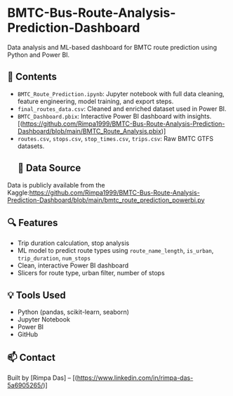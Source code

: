 # BMTC-Bus-Route-Analysis-Prediction-Dashboard
Data analysis and ML-based dashboard for BMTC route prediction using Python and Power BI.

## 📁 Contents

- `BMTC_Route_Prediction.ipynb`: Jupyter notebook with full data cleaning, feature engineering, model training, and export steps.
- `final_routes_data.csv`: Cleaned and enriched dataset used in Power BI.
- `BMTC_Dashboard.pbix`: Interactive Power BI dashboard with insights. [(https://github.com/Rimpa1999/BMTC-Bus-Route-Analysis-Prediction-Dashboard/blob/main/BMTC_Route_Analysis.pbix)] 
- `routes.csv`, `stops.csv`, `stop_times.csv`, `trips.csv`: Raw BMTC GTFS datasets.
  ## 📍 Data Source

Data is publicly available from the Kaggle:https://github.com/Rimpa1999/BMTC-Bus-Route-Analysis-Prediction-Dashboard/blob/main/bmtc_route_prediction_powerbi.py   

## 🔍 Features

- Trip duration calculation, stop analysis
- ML model to predict route types using `route_name_length`, `is_urban`, `trip_duration`, `num_stops`
- Clean, interactive Power BI dashboard
- Slicers for route type, urban filter, number of stops

## 💡 Tools Used

- Python (pandas, scikit-learn, seaborn)
- Jupyter Notebook
- Power BI
- GitHub

## 📫 Contact
Built by [Rimpa Das] – [(https://www.linkedin.com/in/rimpa-das-5a6905265/)]
